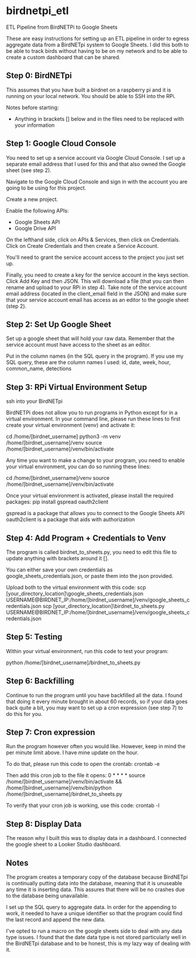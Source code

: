 # birdnetpi_etl
ETL Pipeline from BirdNETPi to Google Sheets

These are easy instructions for setting up an ETL pipeline in order to egress aggregate data from a BirdNETpi system to Google Sheets. I did this both to be able to track birds without having to be on my network and to be able to create a custom dashboard that can be shared.


## Step 0: BirdNETpi
This assumes that you have built a birdnet on a raspberry pi and it is running on your local network. You should be able to SSH into the RPi.

Notes before starting:
- Anything in brackets [] below and in the files need to be replaced with your information

## Step 1: Google Cloud Console
You need to set up a service account via Google Cloud Console. I set up a separate email address that I used for this and that also owned the Google sheet (see step 2). 

Navigate to the Google Cloud Console and sign in with the account you are going to be using for this project. 

Create a new project.

Enable the following APIs:
- Google Sheets API
- Google Drive API

On the lefthand side, click on APIs & Services, then click on Credentials. Click on Create Credentials and then create a Service Account.

You'll need to grant the service account access to the project you just set up. 

Finally, you need to create a key for the service account in the keys section. Click Add Key and then JSON. This will download a file (that you can then rename and upload to your RPi in step 4). Take note of the service account email address (located in the client_email field in the JSON) and make sure that your service account email has access as an editor to the google sheet (step 2).


## Step 2: Set Up Google Sheet

Set up a google sheet that will hold your raw data. Remember that the service account must have access to the sheet as an editor. 

Put in the column names (in the SQL query in the program). If you use my SQL query, these are the column names I used:
id,
date,
week,
hour,
common_name,
detections


## Step 3: RPi Virtual Environment Setup

ssh into your BirdNETpi

BirdNETPi does not allow you to run programs in Python except for in a virtual environment. In your command line, please run these lines to first create your virtual environment (venv) and activate it:

cd /home/[birdnet_username]
python3 -m venv /home/[birdnet_username]/venv
source /home/[birdnet_username]/venv/bin/activate

Any time you want to make a change to your program, you need to enable your virtual environment, you can do so running these lines:

cd /home/[birdnet_username]/venv
source /home/[birdnet_username]/venv/bin/activate

Once your virtual environment is activated, please install the required packages:
pip install gspread oauth2client

gspread is a package that allows you to connect to the Google Sheets API
oauth2client is a package that aids with authorization


## Step 4: Add Program + Credentials to Venv
The program is called birdnet_to_sheets.py, you need to edit this file to update anything with brackets around it [].

You can either save your own credentials as google_sheets_credentials.json, or paste them into the json provided. 

Upload both to the virtual environment with this code: 
scp [your_directory_location]\google_sheets_credentials.json USERNAME@BIRDNET_IP:/home/[birdnet_username]/venv/google_sheets_credentials.json
scp [your_directory_location]\birdnet_to_sheets.py USERNAME@BIRDNET_IP:/home/[birdnet_username]/venv/google_sheets_credentials.json


## Step 5: Testing
Within your virtual environment, run this code to test your program:

python /home/[birdnet_username]/birdnet_to_sheets.py


## Step 6: Backfilling
Continue to run the program until you have backfilled all the data. I found that doing it every minute brought in about 60 records, so if your data goes back quite a bit, you may want to set up a cron expression (see step 7) to do this for you. 


## Step 7: Cron expression
Run the program however often you would like. However, keep in mind the per minute limit above. I have mine update on the hour. 

To do that, please run this code to open the crontab:
crontab -e

Then add this cron job to the file it opens:
0 * * * * source /home/[birdnet_username]/venv/bin/activate && /home/[birdnet_username]/venv/bin/python /home/[birdnet_username]/birdnet_to_sheets.py

To verify that your cron job is working, use this code:
crontab -l


## Step 8: Display Data
The reason why I built this was to display data in a dashboard. I connected the google sheet to a Looker Studio dashboard. 



## Notes

The program creates a temporary copy of the database because BirdNETpi is continually putting data into the database, meaning that it is unuseable any time it is inserting data. This assures that there will be no crashes due to the database being unavailable. 

I set up the SQL query to aggregate data. In order for the appending to work, it needed to have a unique identifier so that the program could find the last record and append the new data. 

I've opted to run a macro on the google sheets side to deal with any data type issues. I found that the date data type is not stored particularly well in the BirdNETpi database and to be honest, this is my lazy way of dealing with it. 
